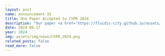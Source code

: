 ```yaml
---
layout: post
name: announcement-35
title: One Paper Accepted to CVPR 2024
description: "Our paper <a href='https://fluidic-city.github.io/assets/pdf/Guo2024Simulation.pdf'> LASIL: Learner-Aware Supervised Imitation Learning For Long-term Microscopic Traffic Simulation </a> has been accepted to IEEE/CVF Conference on Computer Vision and Pattern Recognition (CVPR) 2024."
date: 2024-06-17
year: 2024
img: assets/img/news/CVPR_2024.png
related_posts: false
read_more: false
---
```

